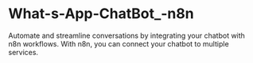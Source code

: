 # What-s-App-ChatBot_-n8n
Automate and streamline conversations by integrating your chatbot with n8n workflows. With n8n, you can connect your chatbot to multiple services.
